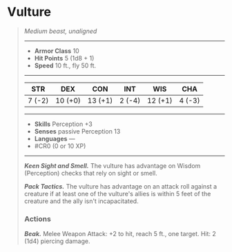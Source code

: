 # Vulture
>*Medium beast, unaligned*
>___
>- **Armor Class** 10
>- **Hit Points** 5 (1d8 + 1)
>- **Speed** 10 ft., fly 50 ft.
>___
>|STR|DEX|CON|INT|WIS|CHA|
>|:---:|:---:|:---:|:---:|:---:|:---:|
>|7 (-2)|10 (+0)|13 (+1)|2 (-4)|12 (+1)|4 (-3)|
>___
>- **Skills** Perception +3
>- **Senses** passive Perception 13
>- **Languages** —
>- #CR0 (0 or 10 XP)
>___
>***Keen Sight and Smell.*** The vulture has advantage on Wisdom (Perception) checks that rely on sight or smell.  
>
>***Pack Tactics.*** The vulture has advantage on an attack roll against a creature if at least one of the vulture's allies is within 5 feet of the creature and the ally isn't incapacitated.  
>
>### Actions
>***Beak.*** Melee Weapon Attack: +2 to hit, reach 5 ft., one target. Hit: 2 (1d4) piercing damage.